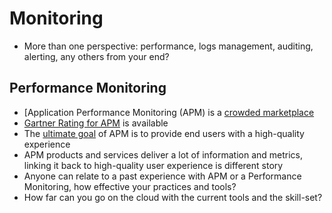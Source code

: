 # Monitoring

* More than one perspective: performance, logs management, auditing, alerting, any others from your end?

## Performance Monitoring

* [Application Performance Monitoring (APM) is a [crowded marketplace](https://en.wikipedia.org/wiki/Application_performance_management)
* [Gartner Rating for APM](https://www.gartner.com/reviews/market/apm) is available
* The [ultimate goal](https://www.techopedia.com/what-makes-application-performance-monitoring-important/7/32193) of APM is to provide end users with a high-quality experience
* APM products and services deliver a lot of information and metrics, linking it back to high-quality user experience is different story
* Anyone can relate to a past experience with APM or a Performance Monitoring, how effective your practices and tools?
* How far can you go on the cloud with the current tools and the skill-set?